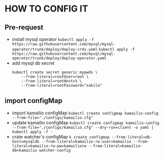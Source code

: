 # HOW TO CONFIG IT

## Pre-request
- install mysql operator
    `kubectl apply -f https://raw.githubusercontent.com/mysql/mysql-operator/trunk/deploy/deploy-crds.yaml`
    `kubectl apply -f https://raw.githubusercontent.com/mysql/mysql-operator/trunk/deploy/deploy-operator.yaml`
- add mysql db secret
    ```
    kubectl create secret generic mypwds \
        --from-literal=rootUser=root \
        --from-literal=rootHost=% \
        --from-literal=rootPassword="sakila"
    ```

## import configMap
- import kamailio configMap
    `kubectl create configmap kamailio-config --from-file="./configs/kamailio.cfg"`
- update kamailio configMap
    `kubectl create configmap kamailio-config --from-file="./configs/kamailio.cfg" --dry-run=client -o yaml | kubectl apply -f -`
- crate watcher's configMap
    `k create configmap --from-literal=db-host=mysqldb --from-literal=kamailio-rw-user=kamailio --from-literal=kamailio-rw-pw=kamailiorw --from-literal=kamailio-db=kamailio watcher-config`

